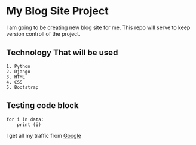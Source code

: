 My Blog Site Project
====================

I am going to be creating new blog site for me. This repo will serve to keep version controll of the project. 

Technology That will be used
----------------------------

    1. Python
    2. Django
    3. HTML
    4. CSS
    5. Bootstrap

Testing code block
------------------

    for i in data:
        print (i)


I get all my traffic from [Google](https://www.google.com/)



